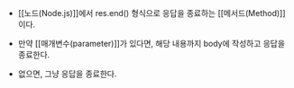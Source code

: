 - [[노드(Node.js)]]에서 res.end() 형식으로 응답을 종료하는 [[메서드(Method)]]이다.

- 만약 [[매개변수(parameter)]]가 있다면, 해당 내용까지 body에 작성하고 응답을 종료한다. 
- 없으면, 그냥 응답을 종료한다.
